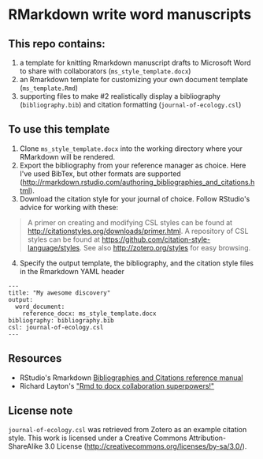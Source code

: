# RMarkdown write word manuscripts

## This repo contains:
1. a template for knitting Rmarkdown manuscript drafts to Microsoft Word to share with collaborators (`ms_style_template.docx`)
2. an Rmarkdown template for customizing your own document template (`ms_template.Rmd`)
3. supporting files to make #2 realistically display a bibliography (`bibliography.bib`) and citation formatting (`journal-of-ecology.csl`)

## To use this template
1. Clone `ms_style_template.docx` into the working directory where your RMarkdown will be rendered.
2. Export the bibliography from your reference manager as choice. Here I've used BibTex, but other formats are supported (http://rmarkdown.rstudio.com/authoring_bibliographies_and_citations.html).
3. Download the citation style for your journal of choice. Follow RStudio's advice for working with these:
>A primer on creating and modifying CSL styles can be found at http://citationstyles.org/downloads/primer.html.
>A repository of CSL styles can be found at https://github.com/citation-style-language/styles.
>See also http://zotero.org/styles for easy browsing.
4. Specify the output template, the bibliography, and the citation style files in the Rmarkdown YAML header
```
---
title: "My awesome discovery"
output:
  word_document:
    reference_docx: ms_style_template.docx
bibliography: bibliography.bib
csl: journal-of-ecology.csl
---
```

## Resources
- RStudio's Rmarkdown [Bibliographies and Citations reference manual]( http://rmarkdown.rstudio.com/authoring_bibliographies_and_citations.html)
- Richard Layton's ["Rmd to docx collaboration superpowers!"](http://www.graphdoctor.com/archives/867)

## License note
`journal-of-ecology.csl` was retrieved from Zotero as an example citation style. This work is licensed under a Creative Commons Attribution-ShareAlike 3.0 License (http://creativecommons.org/licenses/by-sa/3.0/).
